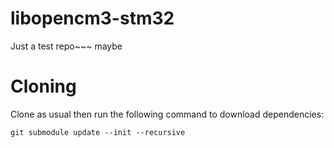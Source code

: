 # libopencm3-stm32
Just a test repo~~~ maybe

# Cloning 

Clone as usual then run the following command to download dependencies:

`git submodule update --init --recursive`
